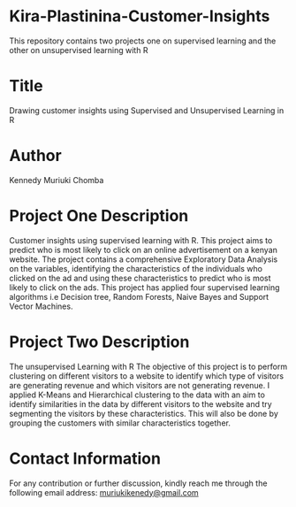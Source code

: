 # Kira-Plastinina-Customer-Insights

This repository contains two projects one on supervised learning and the other on unsupervised learning with R

# Title
Drawing customer insights using Supervised and Unsupervised Learning in R

# Author
Kennedy Muriuki Chomba

# Project One Description
Customer insights using supervised learning with R. This project aims to predict who is most likely to click on an online advertisement on a kenyan website. The project contains a comprehensive Exploratory Data Analysis on the variables, identifying the characteristics of the individuals who clicked on the ad and using these characteristics to predict who is most likely to click on the ads. This project has applied four supervised learning algorithms i.e Decision tree, Random Forests, Naive Bayes and Support Vector Machines.

# Project Two Description
The unsupervised Learning with R The objective of this project is to perform clustering on different visitors to a website to identify which type of visitors are generating revenue and which visitors are not generating revenue. I applied K-Means and Hierarchical clustering to the data with an aim to identify similarities in the data by different visitors to the website and try segmenting the visitors by these characteristics. This will also be done by grouping the customers with similar characteristics together.


# Contact Information
For any contribution or further discussion, kindly reach me through the following email address: muriukikenedy@gmail.com
